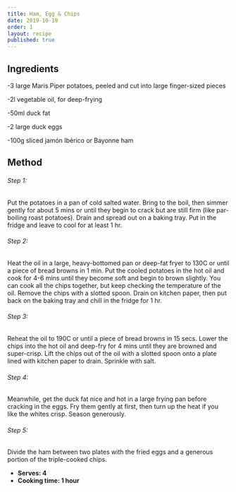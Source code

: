 ```yaml
---
title: Ham, Egg & Chips
date: 2019-10-19
order: 1
layout: recipe
published: true
---
```

## Ingredients

\-3 large Maris Piper potatoes, peeled and cut into large finger-sized pieces

\-2l vegetable oil, for deep-frying

\-50ml duck fat

\-2 large duck eggs

\-100g sliced jamón Ibérico or Bayonne ham

## Method

###### Step 1:

Put the potatoes in a pan of cold salted water. Bring to the boil, then simmer gently for about 5 mins or until they begin to crack but are still firm (like par-boiling roast potatoes). Drain and spread out on a baking tray. Put in the fridge and leave to cool for at least 1 hr.

###### Step 2:

Heat the oil in a large, heavy-bottomed pan or deep-fat fryer to 130C or until a piece of bread browns in 1 min. Put the cooled potatoes in the hot oil and cook for 4-6 mins until they become soft and begin to brown slightly. You can cook all the chips together, but keep checking the temperature of the oil. Remove the chips with a slotted spoon. Drain on kitchen paper, then put back on the baking tray and chill in the fridge for 1 hr.

###### Step 3:

Reheat the oil to 190C or until a piece of bread browns in 15 secs. Lower the chips into the hot oil and deep-fry for 4 mins until they are browned and super-crisp. Lift the chips out of the oil with a slotted spoon onto a plate lined with kitchen paper to drain. Sprinkle with salt.

###### Step 4:

Meanwhile, get the duck fat nice and hot in a large frying pan before cracking in the eggs. Fry them gently at first, then turn up the heat if you like the whites crisp. Season generously.

###### Step 5:

Divide the ham between two plates with the fried eggs and a generous portion of the triple-cooked chips.

* **Serves: 4**
* **Cooking time: 1 hour**
